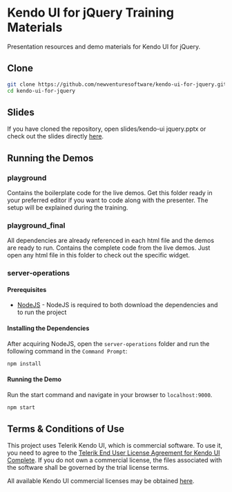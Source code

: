 # Kendo UI for jQuery Training Materials
Presentation resources and demo materials for Kendo UI for jQuery.

## Clone
```bash
git clone https://github.com/newventuresoftware/kendo-ui-for-jquery.git
cd kendo-ui-for-jquery
```

## Slides
If you have cloned the repository, open slides/kendo-ui jquery.pptx or check out the slides directly [here](https://1drv.ms/p/s!Ag88TW7Y89tw8Ua00-_xdBpyQ81Z).

## Running the Demos

### playground
Contains the boilerplate code for the live demos. Get this folder ready in your preferred editor if you want to code along with the presenter. The setup will be explained during the training.

### playground_final
All dependencies are already referenced in each html file and the demos are ready to run. Contains the complete code from the live demos. Just open any html file in this folder to check out the specific widget.

### server-operations
#### Prerequisites
* [NodeJS](https://nodejs.org/en/) - NodeJS is required to both download the dependencies and to run the project

#### Installing the Dependencies
After acquiring NodeJS, open the `server-operations` folder and run the following command in the `Command Prompt`:

```bash
npm install
```

#### Running the Demo
Run the start command and navigate in your browser to `localhost:9000`.
```bash
npm start
```

## Terms & Conditions of Use

This project uses Telerik Kendo UI, which is commercial software. To use it, you need to agree to the [Telerik End User License Agreement for Kendo UI Complete](https://www.telerik.com/purchase/license-agreement/kendo-ui). If you do not own a commercial license, the files associated with the software shall be governed by the trial license terms.

All available Kendo UI commercial licenses may be obtained [here](http://www.telerik.com/purchase/kendo-ui).
